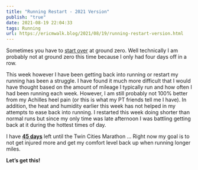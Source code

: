 ```yaml
---
title: "Running Restart - 2021 Version"
publish: "true"
date: 2021-08-19 22:04:33
tags: Running
url: https://ericmwalk.blog/2021/08/19/running-restart-version.html
---
```


Sometimes you have to [start over](https://ericmwalk.blog/2016/02/09/back-to-running.html) at ground zero. Well technically I am probably not at ground zero this time because I only had four days off in a row.

This week however I have been getting back into running or restart my running has been a struggle. I have found it much more difficult that I would have thought based on the amount of mileage I typically run and how often I had been running each week. However, I am still probably not 100% better from my Achilles heel pain (or this is what my PT friends tell me I have). In addition, the heat and humidity earlier this week has not helped in my attempts to ease back into running. I restarted this week doing shorter than normal runs but since my only time was late afternoon I was battling getting back at it during the hottest times of day.

I have [**45 days**](https://ericmwalk.blog/2021/07/08/it-is-official.html) left until the Twin Cities Marathon ... Right now my goal is to not get injured more and get my comfort level back up when running longer miles.

**Let’s get this!**
